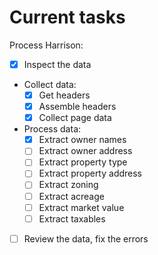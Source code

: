 # Current tasks

Process Harrison:
- [x] Inspect the data
- Collect data:
    - [x] Get headers
    - [x] Assemble headers
    - [x] Collect page data
- Process data:
    - [x] Extract owner names
    - [ ] Extract owner address
    - [ ] Extract property type
    - [ ] Extract property address
    - [ ] Extract zoning
    - [ ] Extract acreage
    - [ ] Extract market value
    - [ ] Extract taxables
- [ ] Review the data, fix the errors
